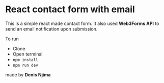 # React contact form with email 
This is a simple react made contact form. It also used **Web3Forms API** to send an email notification upon submission.

To run
- Clone
- Open terminal
- ``` npm install ```
- ``` npm run dev ```

made by __Denis Njima__